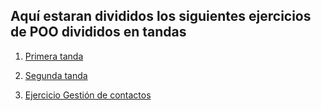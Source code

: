 ## Aquí estaran divididos los siguientes ejercicios de POO divididos en tandas

1. [Primera tanda](primera_tanda/)

2. [Segunda tanda](segunda_tanda/)

3. [Ejercicio Gestión de contactos](gestion_contactos/)

